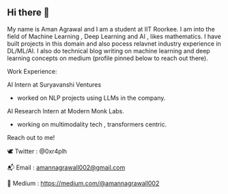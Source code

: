 ## Hi there 👋

My name is Aman Agrawal and I am a student at IIT Roorkee. I am into the field of Machine Learning , Deep Learning and AI , likes mathematics.
I have built projects in this domain and also pocess relavnet industry experience in DL/ML/AI.
I also do technical blog writing on machine learning and deep learning concepts on medium (profile pinned below to reach out there).

Work Experience:

AI Intern at Suryavanshi Ventures

- worked on NLP projects using LLMs in the company.
  
AI Research Intern at Modern Monk Labs.

- working on multimodality tech , transformers centric.

Reach out to me!

🕊️ Twitter : @0xr4plh 

📬 Email : amannagrawall002@gmail.com

💬 Medium : https://medium.com/@amannagrawall002



<!--
**0xr4plh/0xr4plh** is a ✨ _special_ ✨ repository because its `README.md` (this file) appears on your GitHub profile.

Here are some ideas to get you started:

- 🔭 I’m currently working on ...
- 🌱 I’m currently learning ...
- 👯 I’m looking to collaborate on ...
- 🤔 I’m looking for help with ...
- 💬 Ask me about ...
- 📫 How to reach me: ...
- 😄 Pronouns: ...
- ⚡ Fun fact: ...
-->

